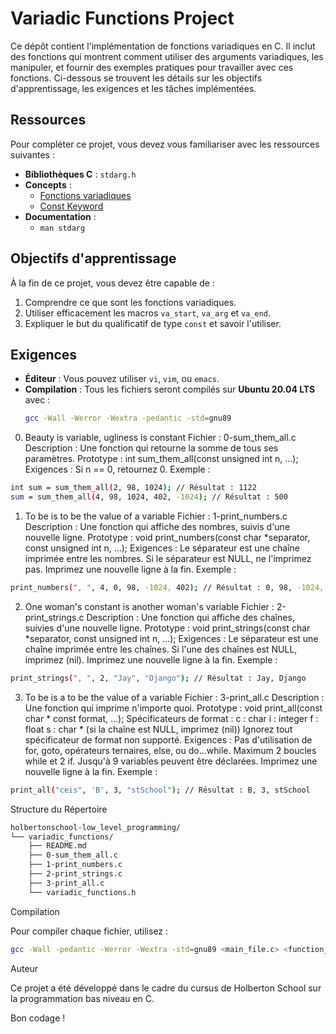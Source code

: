 # Variadic Functions Project

Ce dépôt contient l'implémentation de fonctions variadiques en C. Il inclut des fonctions qui montrent comment utiliser des arguments variadiques, les manipuler, et fournir des exemples pratiques pour travailler avec ces fonctions. Ci-dessous se trouvent les détails sur les objectifs d'apprentissage, les exigences et les tâches implémentées.

## Ressources

Pour compléter ce projet, vous devez vous familiariser avec les ressources suivantes :

- **Bibliothèques C** : `stdarg.h`
- **Concepts** :
  - [Fonctions variadiques](https://en.wikipedia.org/wiki/Variadic_function)
  - [Const Keyword](https://en.cppreference.com/w/c/language/const)
- **Documentation** :
  - `man stdarg`

## Objectifs d'apprentissage

À la fin de ce projet, vous devez être capable de :

1. Comprendre ce que sont les fonctions variadiques.
2. Utiliser efficacement les macros `va_start`, `va_arg` et `va_end`.
3. Expliquer le but du qualificatif de type `const` et savoir l'utiliser.

## Exigences

- **Éditeur** : Vous pouvez utiliser `vi`, `vim`, ou `emacs`.
- **Compilation** : Tous les fichiers seront compilés sur **Ubuntu 20.04 LTS** avec :
  ```bash
  gcc -Wall -Werror -Wextra -pedantic -std=gnu89
  ```

0. Beauty is variable, ugliness is constant
Fichier : 0-sum_them_all.c
Description : Une fonction qui retourne la somme de tous ses paramètres.
Prototype : int sum_them_all(const unsigned int n, ...);
Exigences :
Si n == 0, retournez 0.
Exemple :
  ```bash
  int sum = sum_them_all(2, 98, 1024); // Résultat : 1122
sum = sum_them_all(4, 98, 1024, 402, -1024); // Résultat : 500
  ```

  1. To be is to be the value of a variable
Fichier : 1-print_numbers.c
Description : Une fonction qui affiche des nombres, suivis d'une nouvelle ligne.
Prototype : void print_numbers(const char *separator, const unsigned int n, ...);
Exigences :
Le séparateur est une chaîne imprimée entre les nombres.
Si le séparateur est NULL, ne l'imprimez pas.
Imprimez une nouvelle ligne à la fin.
Exemple :
 ```bash
 print_numbers(", ", 4, 0, 98, -1024, 402); // Résultat : 0, 98, -1024, 402
 ```

2. One woman's constant is another woman's variable
Fichier : 2-print_strings.c
Description : Une fonction qui affiche des chaînes, suivies d'une nouvelle ligne.
Prototype : void print_strings(const char *separator, const unsigned int n, ...);
Exigences :
Le séparateur est une chaîne imprimée entre les chaînes.
Si l'une des chaînes est NULL, imprimez (nil).
Imprimez une nouvelle ligne à la fin.
Exemple :
 ```bash
print_strings(", ", 2, "Jay", "Django"); // Résultat : Jay, Django
```

3. To be is a to be the value of a variable
Fichier : 3-print_all.c
Description : Une fonction qui imprime n'importe quoi.
Prototype : void print_all(const char * const format, ...);
Spécificateurs de format :
c : char
i : integer
f : float
s : char * (si la chaîne est NULL, imprimez (nil))
Ignorez tout spécificateur de format non supporté.
Exigences :
Pas d'utilisation de for, goto, opérateurs ternaires, else, ou do...while.
Maximum 2 boucles while et 2 if.
Jusqu'à 9 variables peuvent être déclarées.
Imprimez une nouvelle ligne à la fin.
Exemple :
```bash
print_all("ceis", 'B', 3, "stSchool"); // Résultat : B, 3, stSchool
```

Structure du Répertoire
```bash
holbertonschool-low_level_programming/
└── variadic_functions/
    ├── README.md
    ├── 0-sum_them_all.c
    ├── 1-print_numbers.c
    ├── 2-print_strings.c
    ├── 3-print_all.c
    └── variadic_functions.h
```

Compilation

Pour compiler chaque fichier, utilisez :
```bash
gcc -Wall -pedantic -Werror -Wextra -std=gnu89 <main_file.c> <function_file.c> -o <output>
```

Auteur

Ce projet a été développé dans le cadre du cursus de Holberton School sur la programmation bas niveau en C.

Bon codage !
